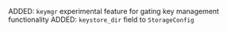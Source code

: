 ADDED: `keymgr` experimental feature for gating key management functionality
ADDED: `keystore_dir` field to `StorageConfig`
